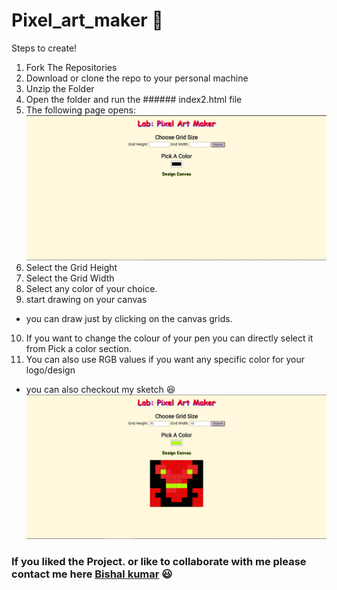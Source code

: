 # Pixel_art_maker :partying_face:


Steps to create!
1. Fork The Repositories
2. Download or clone the repo to your personal machine
3. Unzip the Folder
4. Open the folder and run the ###### index2.html file
5. The following page opens:
![Picture not found ](https://github.com/Bishal976/pixel_art_maker/blob/master/opening_pic.jpg)
6. Select the Grid Height 
7. Select the Grid Width
8. Select any color of your choice. 
9. start drawing on your canvas
  * you can draw just by clicking on the canvas grids.
10. If you want to change the colour of your pen you can directly select it from Pick a color section.
11. You can also use RGB values if you want any specific color for your logo/design

* you can also checkout my sketch :laughing:
 ![Picture not found ](https://github.com/Bishal976/pixel_art_maker/blob/master/demopic.jpg)
### If you liked the Project. or like to collaborate with me please contact me here [Bishal kumar](mailto:singhbishalkumarsingh@gmail.com) :smiley:
